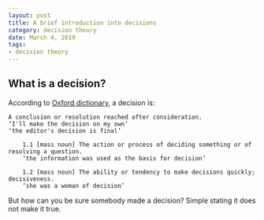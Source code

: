 ```yaml
---
layout: post
title: A brief introduction into decisions
category: decision theory
date: March 4, 2019
tags:
- decision theory
---
```



## What is a decision?

According to [Oxford dictionary](https://en.oxforddictionaries.com/definition/decision), a decision is:

```
A conclusion or resolution reached after consideration.
‘I'll make the decision on my own’
‘the editor's decision is final’

    1.1 [mass noun] The action or process of deciding something or of resolving a question.
    ‘the information was used as the basis for decision’

    1.2 [mass noun] The ability or tendency to make decisions quickly; decisiveness.
    ‘she was a woman of decision’
```

But how can you be sure somebody made a decision? Simple stating it does not make it true.


